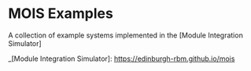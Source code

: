 MOIS Examples
=============

A collection of example systems implemented in the [Module Integration Simulator]

_[Module Integration Simulator]: https://edinburgh-rbm.github.io/mois
